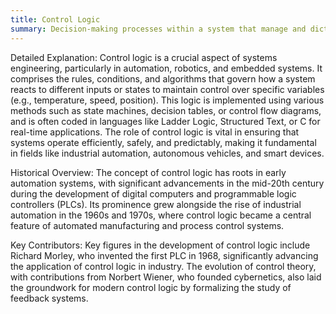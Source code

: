 ```yaml
---
title: Control Logic
summary: Decision-making processes within a system that manage and dictate how various components respond to inputs, aiming to achieve desired outcomes or maintain specific conditions.
---
```

Detailed Explanation:
Control logic is a crucial aspect of systems engineering, particularly in automation, robotics, and embedded systems. It comprises the rules, conditions, and algorithms that govern how a system reacts to different inputs or states to maintain control over specific variables (e.g., temperature, speed, position). This logic is implemented using various methods such as state machines, decision tables, or control flow diagrams, and is often coded in languages like Ladder Logic, Structured Text, or C for real-time applications. The role of control logic is vital in ensuring that systems operate efficiently, safely, and predictably, making it fundamental in fields like industrial automation, autonomous vehicles, and smart devices.

Historical Overview:
The concept of control logic has roots in early automation systems, with significant advancements in the mid-20th century during the development of digital computers and programmable logic controllers (PLCs). Its prominence grew alongside the rise of industrial automation in the 1960s and 1970s, where control logic became a central feature of automated manufacturing and process control systems.

Key Contributors:
Key figures in the development of control logic include Richard Morley, who invented the first PLC in 1968, significantly advancing the application of control logic in industry. The evolution of control theory, with contributions from Norbert Wiener, who founded cybernetics, also laid the groundwork for modern control logic by formalizing the study of feedback systems.